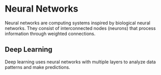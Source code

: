 # Neural Networks

Neural networks are computing systems inspired by biological neural networks. They consist of interconnected nodes (neurons) that process information through weighted connections.

## Deep Learning
Deep learning uses neural networks with multiple layers to analyze data patterns and make predictions.